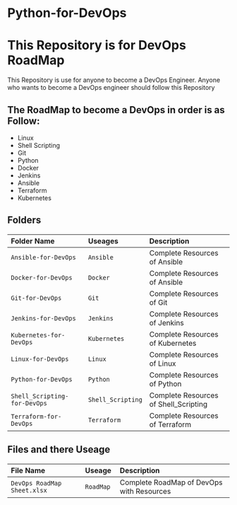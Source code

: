# Python-for-DevOps


# This Repository is for DevOps RoadMap 

This Repository is use for anyone to become a DevOps Engineer. Anyone who wants to become a DevOps engineer should follow this Repository


## The RoadMap to become a DevOps in order is as Follow:

- Linux
- Shell Scripting
- Git
- Python
- Docker
- Jenkins
- Ansible
- Terraform
- Kubernetes

## Folders

#### 

| Folder Name | Useages     | Description                       |
| :-------- | :------- | :-------------------------------- |
| `Ansible-for-DevOps` | `Ansible ` | Complete Resources of Ansible |
| `Docker-for-DevOps` | `Docker` | Complete Resources of Ansible |
| `Git-for-DevOps` | `Git` | Complete Resources of Git |
| `Jenkins-for-DevOps` | `Jenkins` | Complete Resources of Jenkins |
| `Kubernetes-for-DevOps` | `Kubernetes` | Complete Resources of Kubernetes |
| `Linux-for-DevOps` | `Linux` | Complete Resources of Linux |
| `Python-for-DevOps` | `Python` | Complete Resources of Python |
| `Shell_Scripting-for-DevOps` | `Shell_Scripting` | Complete Resources of Shell_Scripting |
| `Terraform-for-DevOps` | `Terraform` | Complete Resources of Terraform |

## Files and there Useage

#### 

| File Name | Useage     | Description                       |
| :-------- | :------- | :-------------------------------- |
| `DevOps RoadMap Sheet.xlsx` | `RoadMap ` | Complete RoadMap of DevOps with Resources |







